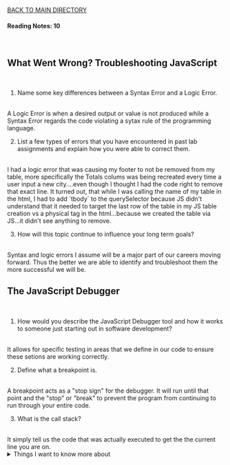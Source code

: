 [BACK TO MAIN DIRECTORY](../README.md)

#### Reading Notes: 10
<br>

## What Went Wrong? Troubleshooting JavaScript
<br>

1. Name some key differences between a Syntax Error and a Logic Error.
<br>
A Logic Error is when a desired output or value is not produced while a Syntax Error regards the code violating a sytax rule of the programming language.


2. List a few types of errors that you have encountered in past lab assignments and explain how you were able to correct them.
<br>
I had a logic error that was causing my footer to not be removed from my table, more specifically the Totals colums was being recreated every time a user input a new city....even though I thought I had the code right to remove that exact line. It turned out, that while I was calling the name of my table in the html, I had to add `tbody` to the querySelector because JS didn't understand that it needed to target the last row of the table in my JS table creation vs a physical tag in the html...because we created the table via JS...it didn't see anything to remove.


3. How will this topic continue to influence your long term goals?
<br>
Syntax and logic errors I assume will be a major part of our careers moving forward. Thus the better we are able to identify and troubleshoot them the more successful we will be.


## The JavaScript Debugger
<br>

1. How would you describe the JavaScript Debugger tool and how it works to someone just starting out in software development?
<br>
It allows for specific testing in areas that we define in our code to ensure these setions are working correctly.

2. Define what a breakpoint is.
<br>
A breakpoint acts as a "stop sign" for the debugger. It will run until that point and the "stop" or "break" to prevent the program from continuing to run through your entire code.

3. What is the call stack?
<br>
It simply tell us the code that was actually executed to get the the current line you are on.

<details>
<summary>Things I want to know more about</summary>

Begin writing here...
  
</details>